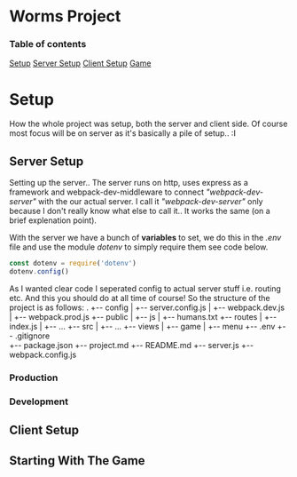 # Worms Project

### Table of contents
[Setup](#Setup)
[Server Setup](#Server-Setup)
[Client Setup](#Client-Setup)
[Game](#Starting-With-The-Game)

# Setup
How the whole project was setup, both the server and client side. Of course most focus will be on server as it's basically a pile of setup.. :I

## Server Setup
Setting up the server.. 
The server runs on http, uses express as a framework and webpack-dev-middleware to connect *"webpack-dev-server"* with the our actual server. I call it *"webpack-dev-server"* only because I don't really know what else to call it.. It works the same (on a brief explenation point). 

With the server we have a bunch of **variables** to set, we do this in the *.env* file and use the module *dotenv* to simply require them see code below.
```javascript
const dotenv = require('dotenv')
dotenv.config()
```

As I wanted clear code I seperated config to actual server stuff i.e. routing etc. And this you should do at all time of course! So the structure of the project is as follows:
.
+-- config
|   +-- server.config.js
|   +-- webpack.dev.js
|   +-- webpack.prod.js
+-- public
|   +-- js
|   +-- humans.txt
+-- routes
|   +-- index.js
|   +-- ...
+-- src
|   +-- ...
+-- views
|   +-- game
|   +-- menu
+-- .env
+-- .gitignore  
+-- package.json
+-- project.md
+-- README.md
+-- server.js
+-- webpack.config.js


### Production

### Development


## Client Setup




## Starting With The Game